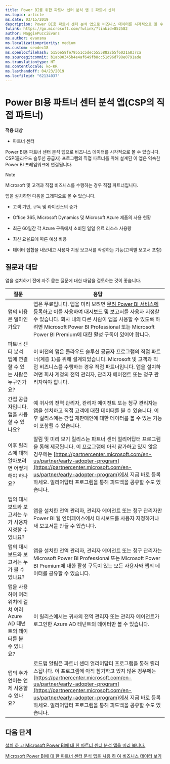 ```yaml
---
title: Power BI를 위한 파트너 센터 분석 앱 | 파트너 센터
ms.topic: article
ms.date: 03/15/2019
description: Power BI용 파트너 센터 분석 앱으로 비즈니스 데이터를 시각적으로 볼 수 있습니다.
fwlink: https://go.microsoft.com/fwlink/?linkid=852582
author: MaggiePucciEvans
ms.author: evansma
ms.localizationpriority: medium
ms.custom: seodec18
ms.openlocfilehash: 5156e58fe79551c5dec55558822b5f6021a837ca
ms.sourcegitcommit: b1ab80345b4e4af649fb8cc51d96d798e0791ade
ms.translationtype: HT
ms.contentlocale: ko-KR
ms.lasthandoff: 04/23/2019
ms.locfileid: "62134037"
---
```

# <a name="partner-center-analytics-app-for-power-bi-direct-partners-in-csp"></a>Power BI용 파트너 센터 분석 앱(CSP의 직접 파트너)

**적용 대상**

- 파트너 센터

Power BI용 파트너 센터 분석 앱으로 비즈니스 데이터를 시각적으로 볼 수 있습니다. CSP(클라우드 솔루션 공급자) 프로그램의 직접 파트너를 위해 설계된 이 앱은 익숙한 Power BI 프레임워크에 연결됩니다. 

> [!NOTE]  
> Microsoft 및 고객과 직접 비즈니스를 수행하는 경우 직접 파트너입니다. 

앱을 설치하면 다음을 그래픽으로 볼 수 있습니다. 

-   고객 기반, 구독 및 라이선스의 증가

-   Office 365, Microsoft Dynamics 및 Microsoft Azure 제품의 사용 현황

-   최근 60일간 각 Azure 구독에서 소비된 일일 유료 리소스 사용량

-   최신 요율표에 따른 예상 비용

-   데이터 집합을 내보내고 사용자 지정 보고서를 작성하는 기능(고객별 보고서 포함)

## <a name="frequently-asked-questions"></a>질문과 대답

앱을 설치하기 전에 자주 묻는 질문에 대한 대답을 검토하는 것이 좋습니다. 

| **질문** | **응답** |
| --- | ---------- |
| 앱의 비용은 얼마인가요? | 앱은 무료입니다. 앱을 미리 보려면 [무려 Power BI 서비스에 등록하고](https://go.microsoft.com/fwlink/p/?linkid=845347) 이를 사용하여 대시보드 및 보고서를 사용자 지정할 수 있습니다. 회사 내의 다른 사람이 앱을 사용할 수 있도록 하려면 Microsoft Power BI Professional 또는 Microsoft Power BI Premium에 대한 활성 구독이 있어야 합니다. |
| 파트너 센터 분석 앱에 연결할 수 있는 사람은 누구인가요? | 이 버전의 앱은 클라우드 솔루션 공급자 프로그램의 직접 파트너(계층 1)를 위해 설계되었습니다. Microsoft 및 고객과 직접 비즈니스를 수행하는 경우 직접 파트너입니다. 앱을 설치하려면 회사 계정의 전역 관리자, 관리자 에이전트 또는 청구 관리자여야 합니다. |
| 간접 공급자입니다. 앱을 사용할 수 있나요? | 예 귀사의 전역 관리자, 관리자 에이전트 또는 청구 관리자는 앱을 설치하고 직접 고객에 대한 데이터를 볼 수 있습니다. 이후 릴리스에는 간접 재판매인에 대한 데이터를 볼 수 있는 기능이 포함될 수 있습니다. |
| 이후 릴리스에 대해 알아보려면 어떻게 해야 하나요? | 알림 및 미리 보기 릴리스는 파트너 센터 얼리어답터 프로그램을 통해 제공됩니다. 이 프로그램에 아직 참가하고 있지 않은 경우에는 [https://partnercenter.microsoft.com/en-us/partner/early-adopter-program](https://partnercenter.microsoft.com/en-us/partner/early-adopter-program)에서 지금 바로 등록하세요. 얼리어답터 프로그램을 통해 피드백을 공유할 수도 있습니다. |
| 앱의 대시보드와 보고서는 누가 사용자 지정할 수 있나요? | 앱을 설치한 전역 관리자, 관리자 에이전트 또는 청구 관리자만 Power BI 웹 인터페이스에서 대시보드를 사용자 지정하거나 새 보고서를 만들 수 있습니다. |
| 앱의 대시보드와 보고서는 누가 볼 수 있나요? | 앱을 설치한 전역 관리자, 관리자 에이전트 또는 청구 관리자는 Microsoft Power BI Professional 또는 Microsoft Power BI Premium에 대한 활성 구독이 있는 모든 사용자와 앱의 데이터를 공유할 수 있습니다. |
| 앱을 사용하여 여러 위치에 걸쳐 여러 Azure AD 테넌트의 데이터를 볼 수 있나요? | 이 릴리스에서는 귀사의 전역 관리자 또는 관리자 에이전트가 로그인한 Azure AD 테넌트의 데이터만 볼 수 있습니다. | 
| 앱의 추가 언어는 언제 사용할 수 있나요? | 로드맵 알림은 파트너 센터 얼리어답터 프로그램을 통해 릴리스됩니다. 이 프로그램에 아직 참가하고 있지 않은 경우에는 [https://partnercenter.microsoft.com/en-us/partner/early-adopter-program](https://partnercenter.microsoft.com/en-us/partner/early-adopter-program)에서 지금 바로 등록하세요. 얼리어답터 프로그램을 통해 피드백을 공유할 수도 있습니다. | 



## <a name="next-steps"></a>다음 단계

[설치 하 고 Microsoft Power BI에 대 한 파트너 센터 분석 앱을 미리 봅니다.](power-bi-app-for-direct-partners-install.md)

[Microsoft Power BI에 대 한 파트너 센터 분석 앱을 사용 하 여 비즈니스 데이터 보기](power-bi-app-for-direct-partners-use.md)
